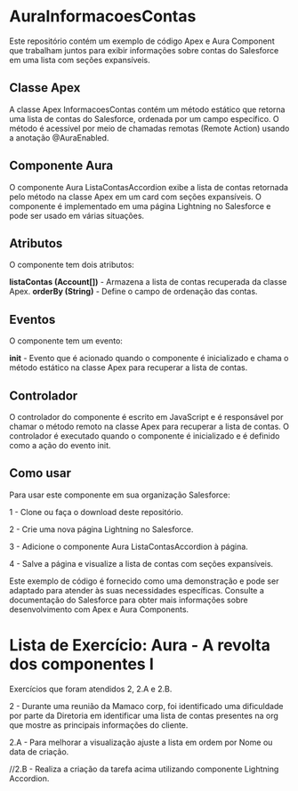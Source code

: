 # AuraInformacoesContas

Este repositório contém um exemplo de código Apex e Aura Component que trabalham juntos para exibir informações sobre contas do Salesforce em uma lista com seções expansíveis.

## Classe Apex
A classe Apex InformacoesContas contém um método estático que retorna uma lista de contas do Salesforce, ordenada por um campo específico. O método é acessível por meio de chamadas remotas (Remote Action) usando a anotação @AuraEnabled.

## Componente Aura
O componente Aura ListaContasAccordion exibe a lista de contas retornada pelo método na classe Apex em um card com seções expansíveis. O componente é implementado em uma página Lightning no Salesforce e pode ser usado em várias situações.

## Atributos
O componente tem dois atributos:

**listaContas (Account[])** - Armazena a lista de contas recuperada da classe Apex.
**orderBy (String)** - Define o campo de ordenação das contas.

## Eventos
O componente tem um evento:

**init** - Evento que é acionado quando o componente é inicializado e chama o método estático na classe Apex para recuperar a lista de contas.

## Controlador
O controlador do componente é escrito em JavaScript e é responsável por chamar o método remoto na classe Apex para recuperar a lista de contas. O controlador é executado quando o componente é inicializado e é definido como a ação do evento init.

## Como usar
Para usar este componente em sua organização Salesforce:

1 - Clone ou faça o download deste repositório.

2 - Crie uma nova página Lightning no Salesforce.

3 - Adicione o componente Aura ListaContasAccordion à página.

4 - Salve a página e visualize a lista de contas com seções expansíveis.

Este exemplo de código é fornecido como uma demonstração e pode ser adaptado para atender às suas necessidades específicas. Consulte a documentação do Salesforce para obter mais informações sobre desenvolvimento com Apex e Aura Components.

# Lista de Exercício: Aura - A revolta dos componentes I
Exercícios que foram atendidos 2, 2.A e 2.B.

2 - Durante uma reunião da Mamaco corp, foi identificado uma dificuldade por parte da Diretoria em identificar uma lista de contas presentes na org que mostre as principais informações do cliente.

2.A - Para melhorar a visualização ajuste a lista em ordem por Nome ou data de criação.

//2.B - Realiza a criação da tarefa acima utilizando componente Lightning Accordion.

